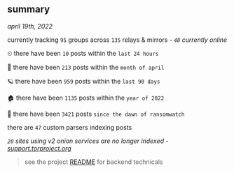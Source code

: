 
## summary
_april 19th, 2022_

currently tracking `95` groups across `135` relays & mirrors - _`48` currently online_

⏲ there have been `10` posts within the `last 24 hours`

🦈 there have been `213` posts within the `month of april`

🪐 there have been `959` posts within the `last 90 days`

🏚 there have been `1135` posts within the `year of 2022`

🦕 there have been `3421` posts `since the dawn of ransomwatch`

there are `47` custom parsers indexing posts

_`20` sites using v2 onion services are no longer indexed - [support.torproject.org](https://support.torproject.org/onionservices/v2-deprecation/)_

> see the project [README](https://github.com/thetanz/ransomwatch#ransomwatch--) for backend technicals
